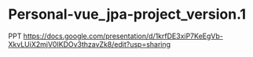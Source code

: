 # Personal-vue_jpa-project_version.1



PPT
https://docs.google.com/presentation/d/1krfDE3xiP7KeEgVb-XkvLUiX2mjV0IKDOv3thzavZk8/edit?usp=sharing

 
